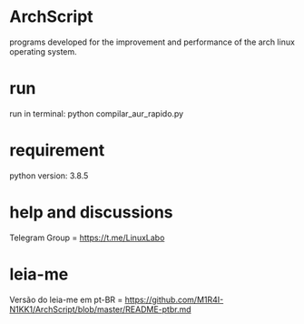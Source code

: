 # ArchScript
programs developed for the improvement and performance of the arch linux operating system.

# run
run in terminal: python compilar_aur_rapido.py

# requirement
python version: 3.8.5


# help and discussions
Telegram Group = https://t.me/LinuxLabo

# leia-me
Versão do leia-me em pt-BR = https://github.com/M1R4I-N1KK1/ArchScript/blob/master/README-ptbr.md
